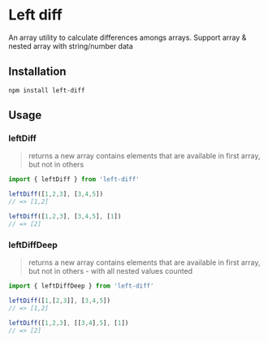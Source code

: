 # Left diff
An array utility to calculate differences amongs arrays. Support array & nested array with string/number data

## Installation
```
npm install left-diff
```


## Usage

### leftDiff
> returns a new array contains elements that are available in first array, but not in others
```ts
import { leftDiff } from 'left-diff'

leftDiff([1,2,3], [3,4,5])
// => [1,2]

leftDiff([1,2,3], [3,4,5], [1])
// => [2]
```

### leftDiffDeep
> returns a new array contains elements that are available in first array, but not in others - with all nested values counted

```ts
import { leftDiffDeep } from 'left-diff'

leftDiff([1,[2,3]], [3,4,5])
// => [1,2]

leftDiff([1,2,3], [[3,4],5], [1])
// => [2]
```